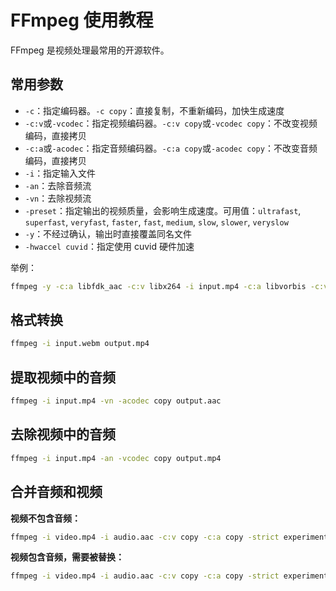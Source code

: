 # FFmpeg 使用教程


FFmpeg 是视频处理最常用的开源软件。

<!--more-->

## 常用参数

- `-c`：指定编码器。`-c copy`：直接复制，不重新编码，加快生成速度
- `-c:v`或`-vcodec`：指定视频编码器。`-c:v copy`或`-vcodec copy`：不改变视频编码，直接拷贝
- `-c:a`或`-acodec`：指定音频编码器。`-c:a copy`或`-acodec copy`：不改变音频编码，直接拷贝
- `-i`：指定输入文件
- `-an`：去除音频流
- `-vn`：去除视频流
- `-preset`：指定输出的视频质量，会影响生成速度。可用值：`ultrafast`, `superfast`, `veryfast`, `faster`, `fast`, `medium`, `slow`, `slower`, `veryslow`
- `-y`：不经过确认，输出时直接覆盖同名文件
- `-hwaccel cuvid`：指定使用 cuvid 硬件加速

举例：

```bash
ffmpeg -y -c:a libfdk_aac -c:v libx264 -i input.mp4 -c:a libvorbis -c:v libvpx-vp9 output.webm
```

## 格式转换

```bash
ffmpeg -i input.webm output.mp4
```

## 提取视频中的音频

```bash
ffmpeg -i input.mp4 -vn -acodec copy output.aac
```

## 去除视频中的音频

```bash
ffmpeg -i input.mp4 -an -vcodec copy output.mp4
```

## 合并音频和视频

**视频不包含音频：**

```bash
ffmpeg -i video.mp4 -i audio.aac -c:v copy -c:a copy -strict experimental output.mp4
```

**视频包含音频，需要被替换：**

```bash
ffmpeg -i video.mp4 -i audio.aac -c:v copy -c:a copy -strict experimental -map 0:v:0 -map 1:a:0 output.mp4
```

